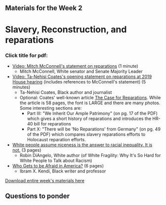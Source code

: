 ## Materials for the Week 2
# Slavery, Reconstruction, and reparations
### Click title for pdf:

- <a href="https://www.youtube.com/watch?v=FrTxjkMPguU">Video: Mitch McConnell's statement on reparations</a> (1 minute)
  - Mitch McConnell, White senator and Senate Majority Leader
- <a href="https://www.youtube.com/watch?v=kcCnQ3iRkys">Video: Ta-Nehisi Coates's opening statement on reparations at 2019 House hearing</a> (includes references to McConnell's statement) (5 minutes)
  - Ta-Nehisi Coates, Black author and journalist
  - Optional: Coates' well-known article <a href="week2/case-for-reparations.pdf">The Case for Reparations</a>. While the article is 58 pages, the font is LARGE and there are many photos. Some interesting sections are:
    - Part III: "We Inherit Our Ample Patrimony" (on pg. 17 of the PDF) which gives a short history of reparations and introduces the HR-40 bill for reparations
    - Part X: "There will be 'No Reparations' from Germany" (on pg. 49 of the PDF) which compares slavery reparations efforts to Holocaust reparation efforts. 
- <a href="week1/is-niceness-the-answer.pdf">White people assume niceness is the answer to racial inequality. It is not.</a> (3 pages)
  - Robin DiAngelo, White author (of White Fragility: Why It's So Hard for White People to Talk about Racism)
- <a href="week1/who-gets-to-be-afraid-in-America.pdf">Who Gets to be Afraid in America?</a> (6 pages)
  - Ibram X. Kendi, Black writer and professor

<a href="week1/week1-race_and_privilege.zip">Download entire week's materials here</a>


## Questions to ponder
